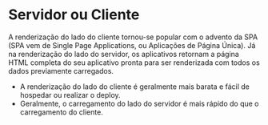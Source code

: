 # Servidor ou Cliente

A renderização do lado do cliente tornou-se popular com o advento da SPA (SPA vem de Single Page Applications, ou Aplicações de Página Única). Já na renderização do lado do servidor, os aplicativos retornam a página HTML completa do seu aplicativo pronta para ser renderizada com todos os dados previamente carregados.

- A renderização do lado do cliente é geralmente mais barata e fácil de hospedar ou realizar o deploy.
- Geralmente, o carregamento do lado do servidor é mais rápido do que o carregamento do cliente.
